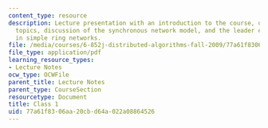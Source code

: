 ```yaml
---
content_type: resource
description: Lecture presentation with an introduction to the course, overview of
  topics, discussion of the synchronous network model, and the leader election problem,
  in simple ring networks.
file: /media/courses/6-852j-distributed-algorithms-fall-2009/77a61f8306aa20cbd64a022a08864526_MIT6_852JF09_lec01.pdf
file_type: application/pdf
learning_resource_types:
- Lecture Notes
ocw_type: OCWFile
parent_title: Lecture Notes
parent_type: CourseSection
resourcetype: Document
title: Class 1
uid: 77a61f83-06aa-20cb-d64a-022a08864526
---
```

